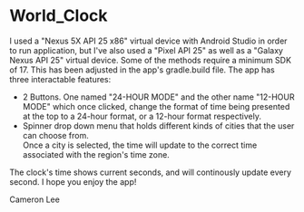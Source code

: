 # World_Clock
I used a "Nexus 5X API 25 x86" virtual device with Android Studio in order to run application, but I've also used a "Pixel API 25" as well as a "Galaxy Nexus API 25" virtual device.
Some of the methods require a minimum SDK of 17.  This has been adjusted in the app's gradle.build file.
The app has three interactable features:
  - 2 Buttons. One named "24-HOUR MODE" and the other name "12-HOUR MODE" which once clicked, change the format of time being presented at the top to a 24-hour format, or a 12-hour format respectively.
  - Spinner drop down menu that holds different kinds of cities that the user can choose from.  
Once a city is selected, the time will update to the correct time associated with the region's time zone.

The clock's time shows current seconds, and will continously update every second.
I hope you enjoy the app!

Cameron Lee
  
  
